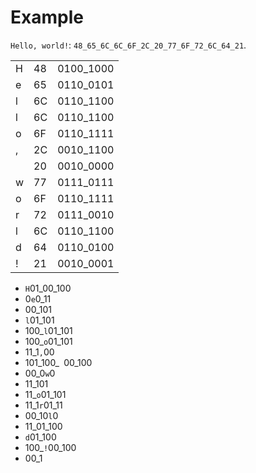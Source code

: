 # Example

`Hello, world!`: `48_65_6C_6C_6F_2C_20_77_6F_72_6C_64_21`.

| |  |         |
|-|--|---------|
|H|48|0100_1000|
|e|65|0110_0101|
|l|6C|0110_1100|
|l|6C|0110_1100|
|o|6F|0110_1111|
|,|2C|0010_1100|
| |20|0010_0000|
|w|77|0111_0111|
|o|6F|0110_1111|
|r|72|0111_0010|
|l|6C|0110_1100|
|d|64|0110_0100|
|!|21|0010_0001|

- `H`01_00_100
- 0`e`0_11
- 00_101
- `l`01_101
- 100_`l`01_101
- 100_`o`01_101
- 11_1`,`00
- 101_100_` `00_100
- 00_0`w`0
- 11_101
- 11_`o`01_101
- 11_1`r`01_11
- 00_10`l`0
- 11_01_100
- `d`01_100
- 100_`!`00_100
- 00_1
